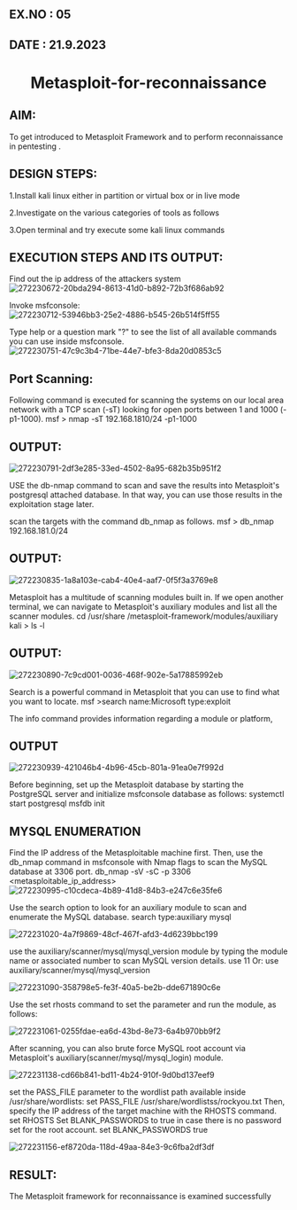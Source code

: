 ## EX.NO : 05
## DATE : 21.9.2023
# <p align="center"> Metasploit-for-reconnaissance</p>



## AIM:
To get introduced to Metasploit Framework and to perform reconnaissance in pentesting .

## DESIGN STEPS:
1.Install kali linux either in partition or virtual box or in live mode

2.Investigate on the various categories of tools as follows

3.Open terminal and try execute some kali linux commands
## EXECUTION STEPS AND ITS OUTPUT:
Find out the ip address of the attackers system
![272230672-20bda294-8613-41d0-b892-72b3f686ab92](https://github.com/durga46/Metasploit-for-reconnaissance/assets/75235704/d5b7c194-04a5-4020-b7b9-668845c48e49)



Invoke msfconsole:
![272230712-53946bb3-25e2-4886-b545-26b514f5ff55](https://github.com/durga46/Metasploit-for-reconnaissance/assets/75235704/a42425d6-4d0b-4008-825b-cfdf940a7ef2)



Type help or a question mark "?" to see the list of all available commands you can use inside msfconsole.
![272230751-47c9c3b4-71be-44e7-bfe3-8da20d0853c5](https://github.com/durga46/Metasploit-for-reconnaissance/assets/75235704/a52dbd84-54b0-46e8-bf63-0c6631efe236)



## Port Scanning:

Following command is executed for scanning the systems on our local area network with a TCP scan (-sT) looking for open ports between 1 and 1000 (-p1-1000). msf > nmap -sT 192.168.1810/24 -p1-1000

## OUTPUT:
![272230791-2df3e285-33ed-4502-8a95-682b35b951f2](https://github.com/durga46/Metasploit-for-reconnaissance/assets/75235704/93247277-a833-4694-9657-fd05a7111a17)


USE the db-nmap command to scan and save the results into Metasploit's postgresql attached database. In that way, you can use those results in the exploitation stage later.

scan the targets with the command db_nmap as follows. msf > db_nmap 192.168.181.0/24

## OUTPUT:

![272230835-1a8a103e-cab4-40e4-aaf7-0f5f3a3769e8](https://github.com/durga46/Metasploit-for-reconnaissance/assets/75235704/cbd28361-4816-4b7d-a4ae-f49e7499a502)

Metasploit has a multitude of scanning modules built in. If we open another terminal, we can navigate to Metasploit's auxiliary modules and list all the scanner modules. cd /usr/share /metasploit-framework/modules/auxiliary kali > ls -l

## OUTPUT:

![272230890-7c9cd001-0036-468f-902e-5a17885992eb](https://github.com/durga46/Metasploit-for-reconnaissance/assets/75235704/1c2b9001-51f3-44f7-b1fa-df26dac8fe39)

Search is a powerful command in Metasploit that you can use to find what you want to locate. msf >search name:Microsoft type:exploit

The info command provides information regarding a module or platform,

## OUTPUT

![272230939-421046b4-4b96-45cb-801a-91ea0e7f992d](https://github.com/durga46/Metasploit-for-reconnaissance/assets/75235704/0d9cbaa2-7d8f-49d1-b58d-09b47598a5d8)

Before beginning, set up the Metasploit database by starting the PostgreSQL server and initialize msfconsole database as follows: systemctl start postgresql msfdb init

## MYSQL ENUMERATION
Find the IP address of the Metasploitable machine first. Then, use the db_nmap command in msfconsole with Nmap flags to scan the MySQL database at 3306 port. db_nmap -sV -sC -p 3306 <metasploitable_ip_address>
![272230995-c10cdeca-4b89-41d8-84b3-e247c6e35fe6](https://github.com/durga46/Metasploit-for-reconnaissance/assets/75235704/bf891cd9-126a-468f-9539-aaa00335418a)



Use the search option to look for an auxiliary module to scan and enumerate the MySQL database. search type:auxiliary mysql


![272231020-4a7f9869-48cf-467f-afd3-4d6239bbc199](https://github.com/durga46/Metasploit-for-reconnaissance/assets/75235704/ba32d8c8-951c-4208-9283-648d159d1b32)

use the auxiliary/scanner/mysql/mysql_version module by typing the module name or associated number to scan MySQL version details. use 11 Or: use auxiliary/scanner/mysql/mysql_version

![272231090-358798e5-fe3f-40a5-be2b-dde671890c6e](https://github.com/durga46/Metasploit-for-reconnaissance/assets/75235704/fae99e7a-c5c1-4614-9c01-eddf0d26eb8d)


Use the set rhosts command to set the parameter and run the module, as follows:


![272231061-0255fdae-ea6d-43bd-8e73-6a4b970bb9f2](https://github.com/durga46/Metasploit-for-reconnaissance/assets/75235704/2fdbc4aa-1573-4877-9a7b-e77de24f050b)

After scanning, you can also brute force MySQL root account via Metasploit's auxiliary(scanner/mysql/mysql_login) module.


![272231138-cd66b841-bd11-4b24-910f-9d0bd137eef9](https://github.com/durga46/Metasploit-for-reconnaissance/assets/75235704/14af2dca-0494-430c-8002-32b364cc9f7a)

set the PASS_FILE parameter to the wordlist path available inside /usr/share/wordlists: set PASS_FILE /usr/share/wordlistss/rockyou.txt Then, specify the IP address of the target machine with the RHOSTS command. set RHOSTS Set BLANK_PASSWORDS to true in case there is no password set for the root account. set BLANK_PASSWORDS true


![272231156-ef8720da-118d-49aa-84e3-9c6fba2df3df](https://github.com/durga46/Metasploit-for-reconnaissance/assets/75235704/a1f9f361-c9f9-486f-a484-e2b8192bc415)

## RESULT:
The Metasploit framework for reconnaissance is examined successfully
